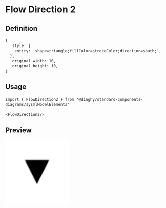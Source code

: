 # Flow Direction 2

## Definition

```
{
  _style: { 
    entity: 'shape=triangle;fillColor=strokeColor;direction=south;',
  },
  _original_width: 10,
  _original_height: 10,
}
```

## Usage

```
import { FlowDirection2 } from '@dinghy/standard-components-diagrams/sysmlModelElements'

<FlowDirection2/>
```

## Preview

<img src="./flow-direction-2.png" width="200"/>
